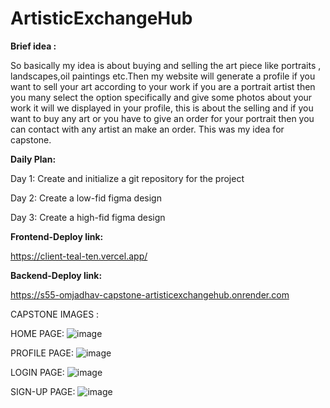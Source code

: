 # ArtisticExchangeHub
 


**Brief idea :**

So basically my idea is about buying and selling the art piece like portraits , landscapes,oil paintings etc.Then my website will generate a profile if you want to sell your art according to your work if you are a portrait artist then you many select the option specifically and give some photos about your work it will we displayed in your profile, this is about the selling and if you want to buy any art or you have to give an order for your portrait then  you can contact with any artist an make  an order. This was my idea for capstone.


**Daily Plan:**


Day 1: Create and initialize a git repository for the project

Day 2: Create a low-fid figma design

Day 3: Create a high-fid figma design

 

**Frontend-Deploy link:**

https://client-teal-ten.vercel.app/

**Backend-Deploy link:**

https://s55-omjadhav-capstone-artisticexchangehub.onrender.com

CAPSTONE IMAGES :

HOME PAGE:
![image](https://github.com/user-attachments/assets/2425d598-aa21-49e0-a639-250ba54a33d5)


PROFILE PAGE:
![image](https://github.com/user-attachments/assets/27cd4fdc-f077-451b-891e-4a2fa55f1276)

LOGIN PAGE:
![image](https://github.com/user-attachments/assets/08799fd0-652b-4fbf-9f12-7b02e95d8c31)

SIGN-UP PAGE:
![image](https://github.com/user-attachments/assets/225ca226-cbf6-4bb2-8693-f49cc555a22d)

 
